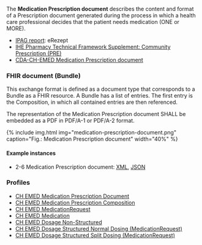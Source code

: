 The **Medication Prescription document** describes the content and format of a Prescription document generated during the process in which a health care professional decides that the patient needs medication (ONE or MORE).

* [IPAG report](https://www.e-health-suisse.ch/fileadmin/user_upload/Dokumente/2017/D/170607_Bericht_eMedikation_IPAG.pdf): eRezept
* [IHE Pharmacy Technical Framework Supplement: Community Prescription (PRE)](https://www.ihe.net/uploadedFiles/Documents/Pharmacy/IHE_Pharmacy_Suppl_PRE.pdf)
* [CDA-CH-EMED Medication Prescription document](https://art-decor.org/art-decor/decor-templates--cdachemed-?section=templates&id=2.16.756.5.30.1.1.10.1.4)  

### FHIR document (Bundle)
This exchange format is defined as a document type that corresponds to a Bundle as a FHIR resource. A Bundle has a list of entries. The first entry is the Composition, in which all contained entries are then referenced.

The representation of the Medication Prescription document SHALL be embedded as a PDF in PDF/A-1 or PDF/A-2 format.


{% include img.html img="medication-prescription-document.png" caption="Fig.: Medication Prescription document" width="40%" %}

#### Example instances
* 2-6 Medication Prescription document: [XML](Bundle-2-6-MedicationPrescription.xml.html), [JSON](Bundle-2-6-MedicationPrescription.json.html)

### Profiles
* [CH EMED Medication Prescription Document](StructureDefinition-ch-emed-document-medicationprescription.html)
* [CH EMED Medication Prescription Composition](StructureDefinition-ch-emed-composition-medicationprescription.html)
* [CH EMED MedicationRequest](StructureDefinition-ch-emed-medicationrequest.html)
* [CH EMED Medication](StructureDefinition-ch-emed-medication.html)
* [CH EMED Dosage Non-Structured](StructureDefinition-ch-emed-dosage-nonstructured.html)
* [CH EMED Dosage Structured Normal Dosing (MedicationRequest)](StructureDefinition-ch-emed-dosage-structured-normal-medicationrequest.html)
* [CH EMED Dosage Structured Split Dosing (MedicationRequest)](StructureDefinition-ch-emed-dosage-structured-split-medicationrequest.html)
